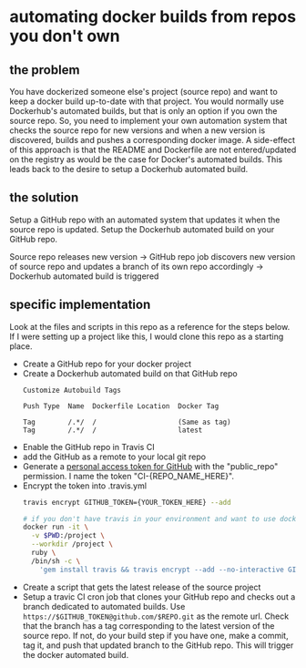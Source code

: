 # automating docker builds from repos you don't own

## the problem

You have dockerized someone else's project (source repo) and want to keep a docker build up-to-date with that project. You would normally use Dockerhub's automated builds, but that is only an option if you own the source repo. So, you need to implement your own automation system that checks the source repo for new versions and when a new version is discovered, builds and pushes a corresponding docker image. A side-effect of this approach is that the README and Dockerfile are not entered/updated on the registry as would be the case for Docker's automated builds. This leads back to the desire to setup a Dockerhub automated build.

## the solution

Setup a GitHub repo with an automated system that updates it when the source repo is updated. Setup the Dockerhub automated build on your GitHub repo.

Source repo releases new version
  -> GitHub repo job discovers new version of source repo and updates a branch of its own repo accordingly
  -> Dockerhub automated build is triggered

## specific implementation

Look at the files and scripts in this repo as a reference for the steps below. If I were setting up a project like this, I would clone this repo as a starting place.

- Create a GitHub repo for your docker project
- Create a Dockerhub automated build on that GitHub repo
  ```
  Customize Autobuild Tags

  Push Type  Name  Dockerfile Location  Docker Tag

  Tag        /.*/  /                    (Same as tag)
  Tag        /.*/  /                    latest
  ```
- Enable the GitHub repo in Travis CI
- add the GitHub as a remote to your local git repo
- Generate a [personal access token for GitHub](https://github.com/settings/tokens) with the "public_repo" permission. I name the token "CI-{REPO_NAME_HERE}".
- Encrypt the token into .travis.yml
  ```sh
  travis encrypt GITHUB_TOKEN={YOUR_TOKEN_HERE} --add
  ```
  ```sh
  # if you don't have travis in your environment and want to use docker instead:
  docker run -it \
    -v $PWD:/project \
    --workdir /project \
    ruby \
    /bin/sh -c \
      'gem install travis && travis encrypt --add --no-interactive GITHUB_TOKEN={YOUR_TOKEN_HERE}'
  ```
- Create a script that gets the latest release of the source project
- Setup a travic CI cron job that clones your GitHub repo and checks out a branch dedicated to automated builds. Use `https://$GITHUB_TOKEN@github.com/$REPO.git` as the remote url. Check that the branch has a tag corresponding to the latest version of the source repo. If not, do your build step if you have one, make a commit, tag it, and push that updated branch to the GitHub repo. This will trigger the docker automated build.
